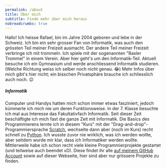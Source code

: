 ```yaml
---
permalink: /about
title: Über mich
subtitle: Finde mehr über mich heraus
nobreadcrumbs: true
---
```


Hallo! Ich heisse Rafael, bin im Jahre 2004 geboren und lebe in der Schweiz. Ich bin ein sehr grosser Fan von Informatik, was auch den grössten Teil meiner Freizeit ausmacht. Der andere Teil meiner Freizeit verbringe ich mit trommeln. Ich spiele mit der sogenannten "Basler Trommel" in einem Verein. Aber hier geht's um den Informatik-Teil.
Aktuell besuche ich ein Gymnasium und werde anschliessend Informatik studieren. (Welche Richtung weiss ich selber noch nicht genau. 😂)
Mehr Infos über mich gibt's hier nicht; ein bisschen Privatsphäre brauche ich schliesslich auch noch. 😉

##### Informatik

Computer und Handys hatten mich schon immer etwas fasziniert, jedoch kümmerte ich mich nie um deren Funktionsweise. In der 7. Klasse besuchte ich mal aus Interesse das Fakultativfach Informatik. Seit dieser Zeit beschäftigte ich mich fast die ganze Zeit mit Informatik. Die Basics des Programmierens lernte ich in diesem "Kurs" mit der "Drag-and-drop"-Programmiersprache [Scratch](https://scratch.mit.edu), wechselte dann aber (noch im Kurs) recht schnell zu [Python](https://python.org). Ich wusste zuvor nie wirklich, was ich werden wollte, aber seitdem wurde mir klar, dass ich Informatiker werden wollte. Mittlerweile habe ich schon recht viele kleine Programmierprojekte gestartet (und teilweise auch beendet xD). Diese findet ihr alle [auf meinem GitHub Account](https://github.com/rafaelurben) sowie auf dieser Webseite, hier sind aber nur grössere Projekte zu finden.
